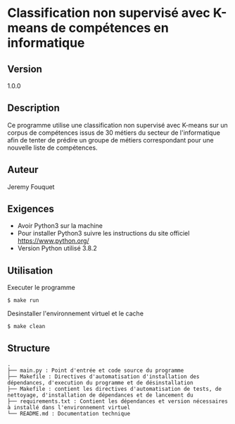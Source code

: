 # Classification non supervisé avec K-means de compétences en informatique

## Version

1.0.0

## Description

Ce programme utilise une classification non supervisé avec K-means sur un corpus de compétences issus de 30 métiers du secteur de l'informatique afin de tenter de prédire un groupe de métiers correspondant pour une nouvelle liste de compétences.

## Auteur

Jeremy Fouquet

## Exigences

- Avoir Python3 sur la machine
- Pour installer Python3 suivre les instructions du site officiel https://www.python.org/
- Version Python utilisé 3.8.2

## Utilisation

Executer le programme
```
$ make run
```

Desinstaller l'environnement virtuel et le cache
```
$ make clean
```

## Structure
    .
    ├── main.py : Point d'entrée et code source du programme
    ├── Makefile : Directives d'automatisation d'installation des dépendances, d'execution du programme et de désinstallation
    ├── Makefile : contient les directives d'automatisation de tests, de nettoyage, d'installation de dépendances et de lancement du
    ├── requirements.txt : Contient les dépendances et version nécessaires à installé dans l'environnement virtuel
    └── README.md : Documentation technique
